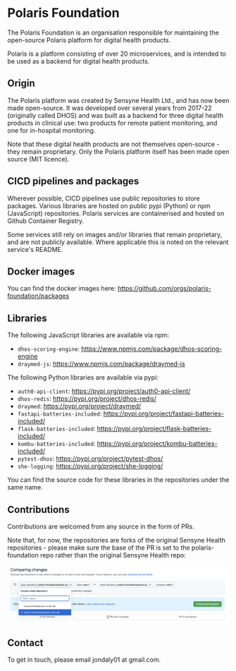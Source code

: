 # Polaris Foundation

The Polaris Foundation is an organisation responsible for maintaining the open-source Polaris platform for digital health products.

Polaris is a platform consisting of over 20 microservices, and is intended to be used as a backend for digital health products.

## Origin
The Polaris platform was created by Sensyne Health Ltd., and has now been made open-source. It was developed over several years from 2017-22 (originally called DHOS) and was built as a backend for three digital health products in clinical use: two products for remote patient monitoring, and one for in-hospital monitoring.

Note that these digital health products are not themselves open-source - they remain proprietary. Only the Polaris platform itself has been made open source (MIT licence).

## CICD pipelines and packages
Wherever possible, CICD pipelines use public repositories to store packages. Various libraries are hosted on public pypi (Python) or npm (JavaScript) repositories. Polaris services are containerised and hosted on Github Container Registry.

Some services still rely on images and/or libraries that remain proprietary, and are not publicly available. Where applicable this is noted on the relevant service's README.

## Docker images
You can find the docker images here: https://github.com/orgs/polaris-foundation/packages

## Libraries
The following JavaScript libraries are available via npm:
- `dhos-scoring-engine`: https://www.npmjs.com/package/dhos-scoring-engine
- `draymed-js`: https://www.npmjs.com/package/draymed-js

The following Python libraries are available via pypi:
- `auth0-api-client`: https://pypi.org/project/auth0-api-client/
- `dhos-redis`: https://pypi.org/project/dhos-redis/
- `draymed`: https://pypi.org/project/draymed/
- `fastapi-batteries-included`: https://pypi.org/project/fastapi-batteries-included/
- `flask-batteries-included`: https://pypi.org/project/flask-batteries-included/
- `kombu-batteries-included`: https://pypi.org/project/kombu-batteries-included/
- `pytest-dhos`: https://pypi.org/project/pytest-dhos/
- `she-logging`: https://pypi.org/project/she-logging/

You can find the source code for these libraries in the repositories under the same name.

## Contributions
Contributions are welcomed from any source in the form of PRs.

Note that, for now, the repositories are forks of the original Sensyne Health repositories - please make sure the base of the PR is set to the polaris-foundation repo rather than the original Sensyne Health repo:

![PR instructions](pr-instructions.png)

## Contact
To get in touch, please email jondaly01 at gmail.com.
